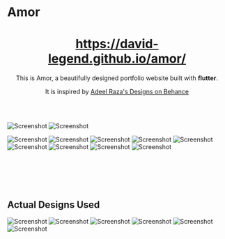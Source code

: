 # Amor

<h1 align="center">
  <a href="https://david-legend.github.io/amor/" target="_blank">https://david-legend.github.io/amor/</a>
</h1>

<p align="center">
    This is Amor, a beautifully designed portfolio website built with <strong>flutter</strong>.
</p>
<p align="center">
    It is inspired by <a href="https://www.behance.net/gallery/95351691/Resume-Design-03" target="_blank">Adeel Raza's Designs on Behance</a>
</p>

<br/><br/>

![Screenshot](assets/screenshots/amor_cv_1.gif)
![Screenshot](assets/screenshots/amor_cv_2.gif)

![Screenshot](assets/screenshots/actual_header.png)
![Screenshot](assets/screenshots/actual_about.png)
![Screenshot](assets/screenshots/actual_education.png)
![Screenshot](assets/screenshots/actual_experience.png)
![Screenshot](assets/screenshots/actual_experience_2.png)
![Screenshot](assets/screenshots/actual_skills.png)
![Screenshot](assets/screenshots/actual_certifications.png)
![Screenshot](assets/screenshots/actual_portfolio.png)
![Screenshot](assets/screenshots/actual_footer.png)


<br/><br/>
<br/><br/>

## Actual Designs Used

![Screenshot](assets/screenshots/amor_typography.png)
![Screenshot](assets/screenshots/amor_home.png)
![Screenshot](assets/screenshots/amor_about.png)
![Screenshot](assets/screenshots/amor_resume.png)
![Screenshot](assets/screenshots/amor_experience.png)
![Screenshot](assets/screenshots/amor_contact.png)